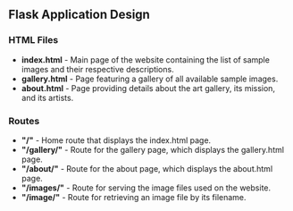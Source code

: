 ## Flask Application Design

### HTML Files
- **index.html** - Main page of the website containing the list of sample images and their respective descriptions.
- **gallery.html** - Page featuring a gallery of all available sample images.
- **about.html** - Page providing details about the art gallery, its mission, and its artists.

### Routes

- **"/"** - Home route that displays the index.html page.
- **"/gallery/"** - Route for the gallery page, which displays the gallery.html page.
- **"/about/"** - Route for the about page, which displays the about.html page.
- **"/images/"** - Route for serving the image files used on the website.
- **"/image/<filename>"** - Route for retrieving an image file by its filename.
